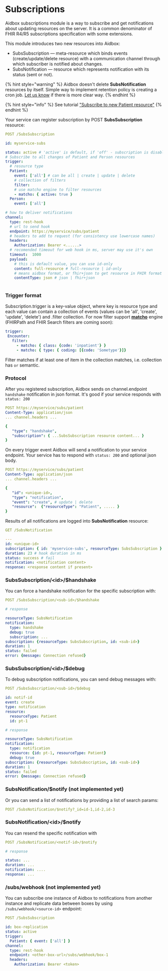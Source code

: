 # Subscriptions

Aidbox subscriptions module is a way to subscribe and get notifications about updating resources on the server. It is a common denominator of FHIR R4/R5 subscriptions specification with some extensions.

This module introduces two new resources into Aidbox:

* SubsSubscription — meta-resource which binds events \(create/update/delete resource\) with a communication channel through which subscriber is notified about changes.
* SubsNotification — resource which represents notification with its status \(sent or not\).

{% hint style="warning" %}
Aidbox doesn't delete **SubsNotification** resources by itself. Simple way to implement retention policy is creating a cron job. [Let us know](https://t.me/aidbox) if there is more clear way.
{% endhint %}

{% hint style="info" %}
See tutorial ["Subscribe to new Patient resource"](../../tutorials/subscribe-to-new-patient-resource.md)
{% endhint %}

Your service can register subscription by POST **SubsSubscription** resource:

```yaml
POST /SubsSubscription

id: myservice-subs

status: active # 'active' is default, if 'off' - subscription is disabled
# Subscribe to all changes of Patient and Person resources
trigger:
  # resource type
  Patient: 
    event: ['all'] # can be all | create | update | delete
    # collection of filters
    filter:
    # use matcho engine to filter resources
    - matcho: { active: true }
  Person:
    event: ['all']

# how to deliver notifications
channel:
  type: rest-hook 
  # url to send hook
  endpoint: https://myservice/subs/patient
  # headers to add to request (for consistency use lowercase names)
  headers:
    Authorization: Bearer <......>
  # recomended timeout for web hook in ms, server may use it's own
  timeout:  1000
  payload:
    # this is default value, you can use id-only
    content: full-resource # full-resource | id-only
    # means aidbox format, or fhir+json to get resource in FHIR format
    contentType: json # json | fhir+json
   

```

### Trigger format

Subscription.trigger is a key-value object, where key is resource type and each value can contain a collection of events \(values can be 'all', 'create', 'update', 'delete'\) and .filter collection. For now filter support [**matcho**](../usdmatcho.md) engine \(FHIRPath and FHIR Search filters are coming soon\):

```yaml
trigger:
 Encounter:
   filter:
     - matcho: { class: {code: 'inpatient'} }
     - matcho: { type: { coding: [{code: 'Sometype'}]}
```

Filter matches if at least one of item in the collection matches, i.e. collection has `or` semantic.

### Protocol

After you registered subscription, Aidbox sends on channel.endpoint `handshake` notification in json format. It's good if your service responds with `status: 200`

```yaml
POST https://myservice/subs/patient
Content-Type: application/json
... channel.headers ...

{
   "type": "handshake",
   "subscription": { ...SubsSubscription resource content... }
}
```

On every trigger event Aidbox will send a notification to your service endpoint. Your service has to respond with `status: 200` and optional json body.

```yaml
POST https://myservice/subs/patient
Content-Type: application/json
... channel.headers ...

{
   "id": <unique-id>,
   "type": "notification",
   "event": "create", # update | delete
   "resource":  {"resourceType": "Patient", ..... }
}
```

Results of all notifications are logged into **SubsNotification** resource:

```yaml
GET /SubsNotification

---
id: <unique-id>
subscription: { id: 'myservice-subs', resourceType: SubsSubscription }
duration: 23 # hook duration in ms
status: success # fail
notification: <notification content>
response: <response content if present>
```

### SubsSubscription/&lt;id&gt;/$handshake

You can force a handshake notification for the specific subscription with:

```yaml
POST /SubsSubscription/<sub-id>/$handshake

# response

resourceType: SubsNotification
notification:
  type: handshake
  debug: true
  subscription: ...
subscription: {resourceType: SubsSubscription, id: <sub-id>}
duration: 1
status: failed
error: {message: Connection refused}
```

### SubsSubscription/&lt;id&gt;/$debug

To debug subscription notifications, you can send debug messages with:

```yaml
POST /SubsSubscription/<sub-id>/$debug

id: notif-id
event: create
type: notification
resource: 
  resourceType: Patient
  id: pt-1

# response

resourceType: SubsNotification
notification:
  type: notification
  resource: {id: pt-1, resourceType: Patient}
  debug: true
subscription: {resourceType: SubsSubscription, id: <sub-id>}
duration: 1
status: failed
error: {message: Connection refused}
```

### SubsNotification/$notify \(not implemented yet\)

Or you can send a list of notifications by providing a list of search params:

```yaml
POST /SubsNotification/$notify?_id=id-1,id-2,id-3
```

### SubsNotification/&lt;id&gt;/$notify

You can resend the specific notification with

```yaml
POST /SubsNotification/<notif-id>/$notify

# response

status: ...
duration: ...
notification: ....
response: ...
```

### /subs/webhook \(not implemented yet\)

You can subscribe one instance of Aidbox to notifications from another instance and replicate data between boxes by using `/subs/webhook/<source-id>` endpoint:

```yaml
POST /SubsSubscription

id: box-replication
status: active
trigger:
  Patient: { event: ['all'] }
channel:
  type: rest-hook
  endpoint: <other-box-url>/subs/webhook/box-1
  headers:
    Authorization: Bearer <token>

```

